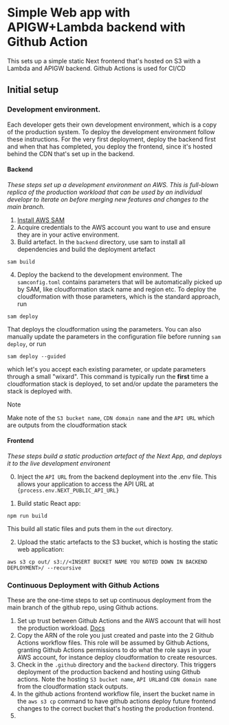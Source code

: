 # Simple Web app with APIGW+Lambda backend with Github Action

This sets up a simple static Next frontend that's hosted on S3 with a Lambda and APIGW backend. Github Actions is used for CI/CD

## Initial setup

### Development environment.

Each developer gets their own development environment, which is a copy of the production system. To deploy the development environment follow these instructions. For the very first deployment, deploy the backend first and when that has completed, you deploy the frontend, since it's hosted behind the CDN that's set up in the backend.

#### Backend

_These steps set up a development environment on AWS. This is full-blown replica of the production workload that can be used by an individual developr to iterate on before merging new features and changes to the main branch._

1. [Install AWS SAM](https://docs.aws.amazon.com/serverless-application-model/latest/developerguide/install-sam-cli.html)
2. Acquire credentials to the AWS account you want to use and ensure they are in your active environment.
3. Build artefact. In the `backend` directory, use sam to install all dependencies and build the deployment artefact

```
sam build
```

4. Deploy the backend to the development environment. The `samconfig.toml` contains parameters that will be automatically picked up by SAM, like cloudformation stack name and region etc. To deploy the cloudformation with those parameters, which is the standard approach, run

```
sam deploy
```

That deploys the cloudformation using the parameters. You can also manually update the parameters in the configuration file before running `sam deploy`, or run

```
sam deploy --guided
```

which let's you accept each existing parameter, or update parameters through a small "wixard". This command is typically run the **first** time a cloudformation stack is deployed, to set and/or update the parameters the stack is deployed with.

> [!NOTE]  
> Make note of the `S3 bucket name`, `CDN domain name` and the `API URL` which are outputs from the cloudformation stack

#### Frontend

_These steps build a static production artefact of the Next App, and deploys it to the live development environent_

0. Inject the `API URL` from the backend deployment into the .env file. This allows your application to access the API URL at `{process.env.NEXT_PUBLIC_API_URL}`

1. Build static React app:

```
npm run build
```

This build all static files and puts them in the `out` directory.

2. Upload the static artefacts to the S3 bucket, which is hosting the static web application:

```
aws s3 cp out/ s3://<INSERT BUCKET NAME YOU NOTED DOWN IN BACKEND DEPLOYMENT>/ --recursive
```

### Continuous Deployment with Github Actions

These are the one-time steps to set up continuous deployment from the main branch of the github repo, using Github actions.

1. Set up trust between Github Actions and the AWS account that will host the production workload. [Docs](https://docs.github.com/en/actions/deployment/security-hardening-your-deployments/configuring-openid-connect-in-amazon-web-services)
2. Copy the ARN of the role you just created and paste into the 2 Github Actions workflow files. This role will be assumed by Github Actions, granting Github Actions permissions to do what the role says in your AWS account, for instance deploy cloudformation to create resources.
3. Check in the `.github` directory and the `backend` directory. This triggers deployment of the production backend and hosting using Github actions. Note the hosting `S3 bucket name`, `API URL`and `CDN domain name` from the cloudformation stack outputs.
4. In the github actions frontend workflow file, insert the bucket name in the `aws s3 cp` command to have github actions deploy future frontend changes to the correct bucket that's hosting the production frontend.
5.
